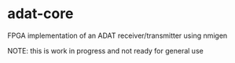 # adat-core
FPGA implementation of an ADAT receiver/transmitter using nmigen

NOTE: this is work in progress and not ready for general use
